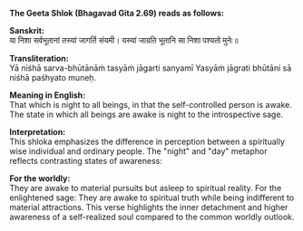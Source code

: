 **The Geeta Shlok (Bhagavad Gita 2.69) reads as follows:**

**Sanskrit:**    
या निशा सर्वभूतानां तस्यां जागर्ति संयमी।
यस्यां जाग्रति भूतानि सा निशा पश्यतो मुनेः॥

**Transliteration:**      
Yā niśhā sarva-bhūtānāṁ tasyāṁ jāgarti sanyamī
Yasyāṁ jāgrati bhūtāni sā niśhā paśhyato muneḥ.

**Meaning in English:**      
That which is night to all beings, in that the self-controlled person is awake. The state in which all beings are awake is night to the introspective sage.

**Interpretation:**    
This shloka emphasizes the difference in perception between a spiritually wise individual and ordinary people. The "night" and "day" metaphor reflects contrasting states of awareness:

**For the worldly:**           
They are awake to material pursuits but asleep to spiritual reality.
For the enlightened sage: They are awake to spiritual truth while being indifferent to material attractions.
This verse highlights the inner detachment and higher awareness of a self-realized soul compared to the common worldly outlook.

